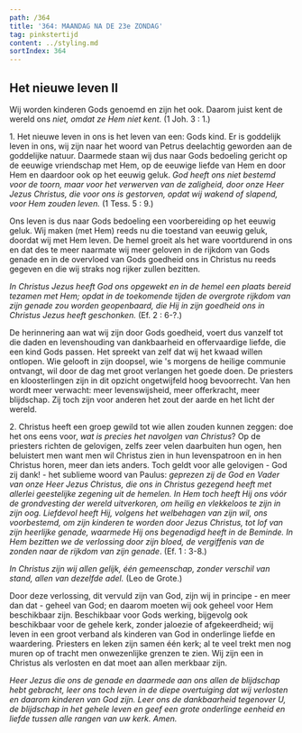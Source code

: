 ```yaml
---
path: /364
title: '364: MAANDAG NA DE 23e ZONDAG'
tag: pinkstertijd
content: ../styling.md
sortIndex: 364
---
```


## Het nieuwe leven II

Wij worden kinderen Gods genoemd en zijn het ook. Daarom juist kent de wereld ons _niet, omdat ze Hem niet kent._ (1 Joh. 3 : 1.)

1\. Het nieuwe leven in ons is het leven van een: Gods kind. Er is goddelijk leven in ons, wij zijn naar het woord van Petrus deelachtig geworden aan de goddelijke natuur. Daarmede staan wij dus naar Gods bedoeling gericht op de eeuwige vriendschap met Hem, op de eeuwige liefde van Hem en door Hem en daardoor ook op het eeuwig geluk. _God heeft ons niet bestemd voor de toorn, maar voor het verwerven van de zaligheid, door onze Heer Jezus Christus, die voor ons is gestorven, opdat wij wakend of slapend, voor Hem zouden leven._ (1 Tess. 5 : 9.)

Ons leven is dus naar Gods bedoeling een voorbereiding op het eeuwig geluk. Wij maken (met Hem) reeds nu die toestand van eeuwig geluk, doordat wij met Hem leven. De hemel groeit als het ware voortdurend in ons en dat des te meer naarmate wij meer geloven in de rijkdom van Gods genade en in de overvloed van Gods goedheid ons in Christus nu reeds gegeven en die wij straks nog rijker zullen bezitten.

_In Christus Jezus heeft God ons opgewekt en in de hemel een plaats bereid tezamen met Hem; opdat in de toekomende tijden de overgrote rijkdom van zijn genade zou worden geopenbaard, die Hij in zijn goedheid ons in Christus Jezus heeft geschonken._ (Ef. 2 : 6-?.)

De herinnering aan wat wij zijn door Gods goedheid, voert dus vanzelf tot die daden en levenshouding van dankbaarheid en offervaardige liefde, die een kind Gods passen.
Het spreekt van zelf dat wij het kwaad willen ontlopen. Wie gelooft in zijn doopsel, wie 's morgens de heilige communie ontvangt, wil door de dag met groot verlangen het goede doen.
De priesters en kloosterlingen zijn in dit opzicht ongetwijfeld hoog bevoorrecht. Van hen wordt meer verwacht: meer levenswijsheid, meer offerkracht, meer blijdschap. Zij toch zijn voor anderen het zout der aarde en het licht der wereld.

2\. Christus heeft een groep gewild tot wie allen zouden kunnen zeggen: doe het ons eens voor, _wat is precies het navolgen van Christus_?
Op de priesters richten de gelovigen, zelfs zeer velen daarbuiten hun ogen, hen beluistert men want men wil Christus zien in hun levenspatroon en in hen Christus horen, meer dan iets anders. Toch geldt voor alle gelovigen - God zij dank! - het sublieme woord van Paulus: _geprezen zij de God en Vader van onze Heer Jezus Christus, die ons in Christus gezegend heeft met allerlei geestelijke zegening uit de hemelen. In Hem toch heeft Hij ons vóór de grondvesting der wereld uitverkoren, om heilig en vlekkeloos te zijn in zijn oog. Liefdevol heeft Hij, volgens het welbehagen van zijn wil, ons voorbestemd, om zijn kinderen te worden door Jezus Christus, tot lof van zijn heerlijke genade, waarmede Hij ons begenadigd heeft in de Beminde. In Hem bezitten we de verlossing door zijn bloed, de vergiffenis van de zonden naar de rijkdom van zijn genade_. (Ef. 1 : 3-8.)

_In Christus zijn wij allen gelijk, één gemeenschap, zonder verschil van stand, allen van dezelfde adel._ (Leo de Grote.)

Door deze verlossing, dit vervuld zijn van God, zijn wij in principe - en meer dan dat - geheel van God; en daarom moeten wij ook geheel voor Hem beschikbaar zijn. Beschikbaar voor Gods werking, bijgevolg ook beschikbaar voor de gehele kerk, zonder jaloezie of afgekeerdheid; wij leven in een groot verband als kinderen van God in onderlinge liefde en waardering. Priesters en leken zijn samen één kerk; al te veel trekt men nog muren op of tracht men onwezenlijke grenzen te zien. Wij zijn een in Christus als verlosten en dat moet aan allen merkbaar zijn.

_Heer Jezus die ons de genade en daarmede aan ons allen de blijdschap hebt gebracht, leer ons toch leven in de diepe overtuiging dat wij verlosten en daarom kinderen van God zijn. Leer ons de dankbaarheid tegenover U, de blijdschap in het gehele leven en geef een grote onderlinge eenheid en liefde tussen alle rangen van uw kerk. Amen._